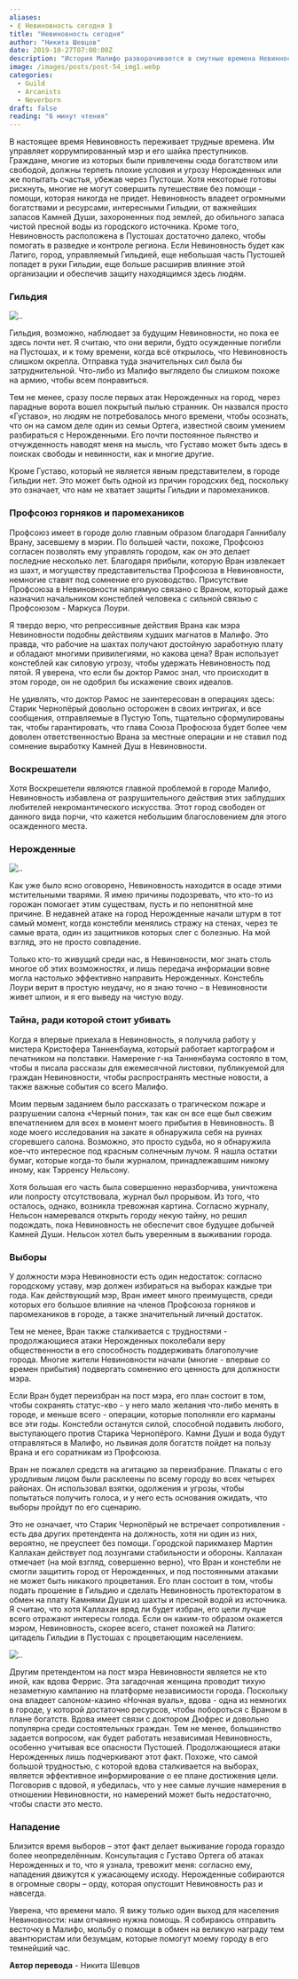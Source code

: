 ```yaml
---
aliases: 
- ⟪ Невиновность сегодня ⟫
title: "Невиновность сегодня"
author: "Никита Шевцов"
date: 2019-10-27T07:00:00Z
description: "История Малифо разворачивается в смутные времена Невинности, которой правит коррумпированный мэр и его банда преступников. Гражданам остается терпеть плохие условия и угрозу Нерожденных или пытаться сбежать через Пустошь. Обладая огромными ресурсами и ценными камнями души, погребенными под землей, Невинность представляет интерес для Гильдии, а присутствие Союза в первую очередь связано с лидерством Ганнибала Враны. Исследуйте борьбу за власть и альянсы в этом городе, где выживание является конечной целью. | Malifaux рассказ"
image: /images/posts/post-54_img1.webp
categories: 
  - Guild
  - Arcanists
  - Neverborn
draft: false
reading: "6 минут чтения"
---
```


В настоящее время Невиновность переживает трудные времена. Им управляет коррумпированный мэр и его шайка преступников. Граждане, многие из которых были привлечены сюда богатством или свободой, должны терпеть плохие условия и угрозу Нерожденных или же попытать счастья, убежав через Пустоши. Хотя некоторые готовы рискнуть, многие не могут совершить путешествие без помощи - помощи, которая никогда не придет. Невиновность владеет огромными богатствами и ресурсами, интересными Гильдии, от важнейших запасов Камней Души, захороненных под землей, до обильного запаса чистой пресной воды из городского источника. Кроме того, Невиновность расположена в Пустошах достаточно далеко, чтобы помогать в разведке и контроле региона. Если Невиновность будет как Латиго, город, управляемый Гильдией, еще небольшая часть Пустошей попадет в руки Гильдии, еще больше расширив влияние этой организации и обеспечив защиту находящимся здесь людям.

### Гильдия

![..](/images/posts/post-55_img1.webp)

Гильдия, возможно, наблюдает за будущим Невиновности, но пока ее здесь почти нет. Я считаю, что они верили, будто осужденные погибли на Пустошах, и к тому времени, когда всё открылось, что Невиновность слишком окрепла. Отправка туда значительных сил была бы затруднительной. Что-либо из Малифо выглядело бы слишком похоже на армию, чтобы всем понравиться.

Тем не менее, сразу после первых атак Нерожденных на город, через парадные ворота вошел покрытый пылью странник. Он назвался просто «Густаво», но людям не потребовалось много времени, чтобы осознать, что он на самом деле один из семьи Ортега, известной своим умением разбираться с Нерожденными. Его почти постоянное пьянство и отчужденность наводят меня на мысль, что Густаво может быть здесь в поисках свободы и невинности, как и многие другие.

Кроме Густаво, который не является явным представителем, в городе Гильдии нет. Это может быть одной из причин городских бед, поскольку это означает, что нам не хватает защиты Гильдии и паромехаников.

### Профсоюз горняков и паромехаников

Профсоюз имеет в городе долю главным образом благодаря Ганнибалу Врану, засевшему в мэрии. По большей части, похоже, Профсоюз согласен позволять ему управлять городом, как он это делает последние несколько лет. Благодаря прибыли, которую Вран извлекает из шахт, и могуществу представительства Профсоюза в Невиновности, немногие ставят под сомнение его руководство. Присутствие Профсоюза в Невиновности напрямую связано с Враном, который даже назначил начальником констеблей человека с сильной связью с Профсоюзом - Маркуса Лоури.

Я твердо верю, что репрессивные действия Врана как мэра Невиновности подобны действиям худших магнатов в Малифо. Это правда, что рабочие на шахтах получают достойную заработную плату и обладают многими привилегиями, но какова цена? Вран использует констеблей как силовую угрозу, чтобы удержать Невиновность под пятой. Я уверена, что если бы доктор Рамос знал, что происходит в этом городе, он не одобрил бы искажение своих идеалов.

Не удивлять, что доктор Рамос не заинтересован в операциях здесь: Старик Чернопёрый довольно осторожен в своих интригах, и все сообщения, отправляемые в Пустую Топь, тщательно сформулированы так, чтобы гарантировать, что глава Союза Профосюза будет более чем доволен ответственностью Врана за местные операции и не ставил под сомнение выработку Камней Душ в Невиновности.

### Воскрешатели

Хотя Воскрешетели являются главной проблемой в городе Малифо, Невиновность избавлена от разрушительного действия этих заблудших любителей некромантического искусства. Этот город свободен от данного вида порчи, что кажется небольшим благословением для этого осажденного места.

### Нерожденные

![..](/images/posts/post-55_img2.webp)

Как уже было ясно оговорено, Невиновность находится в осаде этими мстительными тварями. Я имею причины подозревать, что кто-то из горожан помогает этим существам, пусть и по непонятной мне причине. В недавней атаке на город Нерожденные начали штурм в тот самый момент, когда констебли менялись стражу на стенах, через те самые врата, один из защитников которых слег с болезнью. На мой взгляд, это не просто совпадение.

Только кто-то живущий среди нас, в Невиновности, мог знать столь многое об этих возможностях, и лишь передача информации вовне могла настолько эффективно направить Нерожденных. Констебль Лоури верит в простую неудачу, но я знаю точно – в Невиновности живет шпион, и я его выведу на чистую воду.

### Тайна, ради которой стоит убивать

Когда я впервые приехала в Невиновность, я получила работу у мистера Кристофера Танненбаума, который работает картографом и печатником на полставки. Намерение г-на Танненбаума состояло в том, чтобы я писала рассказы для ежемесячной листовки, публикуемой для граждан Невиновности, чтобы распространять местные новости, а также важные события со всего Малифо.

Моим первым заданием было рассказать о трагическом пожаре и разрушении салона «Черный пони», так как он все еще был свежим впечатлением для всех в момент моего прибытия в Невиновность. В ходе моего исследования на закате я обнаружила себя на руинах сгоревшего салона. Возможно, это просто судьба, но я обнаружила кое-что интересное под красным солнечным лучом. Я нашла остатки бумаг, которые когда-то были журналом, принадлежавшим никому иному, как Тэрренсу Нельсону.

Хотя большая его часть была совершенно неразборчива, уничтожена или попросту отсутствовала, журнал был прорывом. Из того, что осталось, однако, возникла тревожная картина. Согласно журналу, Нельсон намеревался открыть городу некую тайну, но решил подождать, пока Невиновность не обеспечит свое будущее добычей Камней Души. Нельсон хотел быть уверенным в выживании города.

### Выборы

У должности мэра Невиновности есть один недостаток: согласно городскому уставу, мэр должен избираться на выборах каждые три года. Как действующий мэр, Вран имеет много преимуществ, среди которых его большое влияние на членов Профсоюза горняков и паромехаников в городе, а также значительный личный достаток.

Тем не менее, Вран также сталкивается с трудностями - продолжающиеся атаки Нерожденных поколебали веру общественности в его способность поддерживать благополучие города. Многие жители Невиновности начали (многие - впервые со времен прибытия) подвергать сомнению его ценность для должности мэра.

Если Вран будет переизбран на пост мэра, его план состоит в том, чтобы сохранять статус-кво - у него мало желания что-либо менять в городе, и меньше всего - операции, которые пополняли его карманы все эти годы. Констебли останутся силой, способной подавить любого, выступающего против Старика Чернопёрого. Камни Души и вода будут отправляться в Малифо, но львиная доля богатств пойдет на пользу Врана и его соратникам из Профсоюза.

Вран не пожалел средств на агитацию за переизбрание. Плакаты с его уродливым лицом были расклеены по всему городу во всех четырех районах. Он использовал взятки, одолжения и угрозы, чтобы попытаться получить голоса, и у него есть основания ожидать, что выборы пройдут по его сценарию.

Это не означает, что Старик Чернопёрый не встречает сопротивления - есть два других претендента на должность, хотя ни один из них, вероятно, не преуспеет без помощи. Городской парикмахер Мартин Каллахан действует под лозунгами стабильности и обороны. Каллахан отмечает (на мой взгляд, совершенно верно), что Вран и констебли не смогли защитить город от Нерожденных, и под постоянными атаками не может быть никакого процветания. Его план состоит в том, чтобы подать прошение в Гильдию и сделать Невиновность протекторатом в обмен на плату Камнями Души из шахты и пресной водой из источника. Я считаю, что хотя Каллахан вряд ли будет избран, его цели лучше всего отражают интересы голода. Если он каким-то образом окажется мэром, Невиновность, скорее всего, станет похожей на Латиго: цитадель Гильдии в Пустошах с процветающим населением.

![..](/images/posts/post-55_img3.webp)


Другим претендентом на пост мэра Невиновности является не кто иной, как вдова Феррис. Эта загадочная женщина проводит тихую незаметную кампанию на платформе независимости города. Поскольку она владеет салоном-казино «Ночная вуаль», вдова - одна из немногих в городе, у которой достаточно ресурсов, чтобы побороться с Враном в плане богатств. Вдова имеет связи с доктором Дюфрес и довольно популярна среди состоятельных граждан. Тем не менее, большинство задается вопросом, как будет работать независимая Невиновность, особенно учитывая все опасности Пустошей. Продолжающиеся атаки Нерожденных лишь подчеркивают этот факт. Похоже, что самой большой трудностью, с которой вдова сталкивается на выборах, является эффективное информирование о ее плане достижения цели. Поговорив с вдовой, я убедилась, что у нее самые лучшие намерения в отношении Невиновности, но намерений может быть недостаточно, чтобы спасти это место.

### Нападение

Близится время выборов – этот факт делает выживание города гораздо более неопределённым. Консультация с Густаво Ортега об атаках Нерожденных и то, что я узнала, тревожит меня: согласно ему, нападения движутся к ужасающему исходу. Нерожденные собираются в огромные своры – орду, которая опустошит Невиновность раз и навсегда.

Уверена, что времени мало. Я вижу только один выход для населения Невиновности: нам отчаянно нужна помощь. Я собираюсь отправить весточку в Малифо, мольбу о помощи в обмен на великую награду тем авантюристам или безумцам, которые помогут моему городу в его темнейший час.


**Автор перевода** - Никита Шевцов

